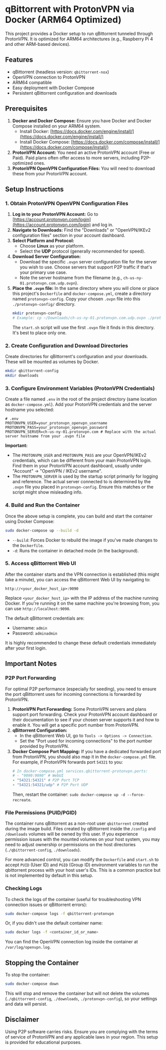 # qBittorrent with ProtonVPN via Docker (ARM64 Optimized)

This project provides a Docker setup to run qBittorrent tunneled through ProtonVPN. It is optimized for ARM64 architectures (e.g., Raspberry Pi 4 and other ARM-based devices).

## Features

*   qBittorrent (headless version: `qbittorrent-nox`)
*   OpenVPN connection to ProtonVPN
*   ARM64 compatible
*   Easy deployment with Docker Compose
*   Persistent qBittorrent configuration and downloads

## Prerequisites

1.  **Docker and Docker Compose:** Ensure you have Docker and Docker Compose installed on your ARM64 system.
    *   Install Docker: [https://docs.docker.com/engine/install/](https://docs.docker.com/engine/install/)
    *   Install Docker Compose: [https://docs.docker.com/compose/install/](https://docs.docker.com/compose/install/)
2.  **ProtonVPN Account:** You need an active ProtonVPN account (Free or Paid). Paid plans often offer access to more servers, including P2P-optimized ones.
3.  **ProtonVPN OpenVPN Configuration Files:** You will need to download these from your ProtonVPN account.

## Setup Instructions

### 1. Obtain ProtonVPN OpenVPN Configuration Files

1.  **Log in to your ProtonVPN Account:** Go to [https://account.protonvpn.com/login](https://account.protonvpn.com/login) and log in.
2.  **Navigate to Downloads:** Find the "Downloads" or "OpenVPN/IKEv2 configuration files" section in your account dashboard.
3.  **Select Platform and Protocol:**
    *   Choose **Linux** as your platform.
    *   Select the **UDP** protocol (generally recommended for speed).
4.  **Download Server Configuration:**
    *   Download the specific `.ovpn` server configuration file for the server you wish to use. Choose servers that support P2P traffic if that's your primary use case.
    *   Note the server hostname from the filename (e.g., `ch-us-ny-01.protonvpn.com.udp.ovpn`).
5.  **Place the `.ovpn` file:** In the same directory where you will clone or place this project's `Dockerfile` and `docker-compose.yml`, create a directory named `protonvpn-config`. Copy your chosen `.ovpn` file into this `./protonvpn-config/` directory.
    ```bash
    mkdir protonvpn-config
    # Example: cp ~/Downloads/ch-us-ny-01.protonvpn.com.udp.ovpn ./protonvpn-config/
    ```
    The `start.sh` script will use the first `.ovpn` file it finds in this directory. It's best to place only one.

### 2. Create Configuration and Download Directories

Create directories for qBittorrent's configuration and your downloads. These will be mounted as volumes by Docker.

```bash
mkdir qbittorrent-config
mkdir downloads
```

### 3. Configure Environment Variables (ProtonVPN Credentials)

Create a file named `.env` in the root of the project directory (same location as `docker-compose.yml`). Add your ProtonVPN credentials and the server hostname you selected:

```env
# .env
PROTONVPN_USER=your_protonvpn_openvpn_username
PROTONVPN_PASS=your_protonvpn_openvpn_password
PROTONVPN_SERVER=ch-us-ny-01.protonvpn.com # Replace with the actual server hostname from your .ovpn file
```

**Important:**
*   The `PROTONVPN_USER` and `PROTONVPN_PASS` are your OpenVPN/IKEv2 credentials, which can be different from your main ProtonVPN login. Find them in your ProtonVPN account dashboard, usually under "Account" -> "OpenVPN / IKEv2 username".
*   The `PROTONVPN_SERVER` is used by the startup script primarily for logging and reference. The actual server connected to is determined by the `.ovpn` file you placed in `protonvpn-config`. Ensure this matches or the script might show misleading info.

### 4. Build and Run the Container

Once the above setup is complete, you can build and start the container using Docker Compose:

```bash
sudo docker-compose up --build -d
```

*   `--build`: Forces Docker to rebuild the image if you've made changes to the `Dockerfile`.
*   `-d`: Runs the container in detached mode (in the background).

### 5. Access qBittorrent Web UI

After the container starts and the VPN connection is established (this might take a minute), you can access the qBittorrent Web UI by navigating to:

`http://<your_docker_host_ip>:9090`

Replace `<your_docker_host_ip>` with the IP address of the machine running Docker. If you're running it on the same machine you're browsing from, you can use `http://localhost:9090`.

The default qBittorrent credentials are:
*   Username: `admin`
*   Password: `adminadmin`

It is highly recommended to change these default credentials immediately after your first login.

## Important Notes

### P2P Port Forwarding

For optimal P2P performance (especially for seeding), you need to ensure the port qBittorrent uses for incoming connections is forwarded by ProtonVPN.
1.  **ProtonVPN Port Forwarding:** Some ProtonVPN servers and plans support port forwarding. Check your ProtonVPN account dashboard or their documentation to see if your chosen server supports it and how to enable it. You will get a specific port number from ProtonVPN.
2.  **qBittorrent Configuration:**
    *   In the qBittorrent Web UI, go to `Tools -> Options -> Connection`.
    *   Set the "Port used for incoming connections" to the port number provided by ProtonVPN.
3.  **Docker Compose Port Mapping:** If you have a dedicated forwarded port from ProtonVPN, you should also map it in the `docker-compose.yml` file. For example, if ProtonVPN forwards port `54321` to you:
    ```yaml
    # In docker-compose.yml services.qbittorrent-protonvpn.ports:
    # - "9090:9090" # WebUI
    - "54321:54321" # P2P Port TCP
    - "54321:54321/udp" # P2P Port UDP
    ```
    Then, restart the container: `sudo docker-compose up -d --force-recreate`.

### File Permissions (PUID/PGID)

The container runs qBittorrent as a non-root user `qbittorrent` created during the image build. Files created by qBittorrent inside the `/config` and `/downloads` volumes will be owned by this user.
If you experience permission issues with the mounted volumes on your host system, you may need to adjust ownership or permissions on the host directories (`./qbittorrent-config`, `./downloads`).

For more advanced control, you can modify the `Dockerfile` and `start.sh` to accept `PUID` (User ID) and `PGID` (Group ID) environment variables to run the qbittorrent process with your host user's IDs. This is a common practice but is not implemented by default in this setup.

### Checking Logs

To check the logs of the container (useful for troubleshooting VPN connection issues or qBittorrent errors):

```bash
sudo docker-compose logs -f qbittorrent-protonvpn
```

Or, if you didn't use the default container name:

```bash
sudo docker logs -f <container_id_or_name>
```

You can find the OpenVPN connection log inside the container at `/var/log/openvpn.log`.

## Stopping the Container

To stop the container:

```bash
sudo docker-compose down
```

This will stop and remove the container but will not delete the volumes (`./qbittorrent-config`, `./downloads`, `./protonvpn-config`), so your settings and data will persist.

## Disclaimer

Using P2P software carries risks. Ensure you are complying with the terms of service of ProtonVPN and any applicable laws in your region. This setup is provided for educational purposes.
